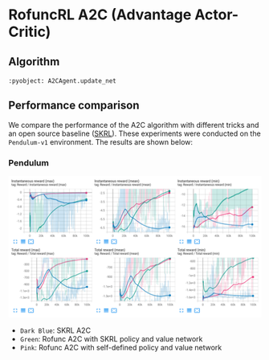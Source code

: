 # RofuncRL A2C (Advantage Actor-Critic)


## Algorithm 

```{literalinclude} ../../../../rofunc/learning/rl/agents/online/a2c_agent.py
:pyobject: A2CAgent.update_net
```

## Performance comparison

We compare the performance of the A2C algorithm with different tricks and an open source baseline 
([SKRL](https://github.com/Toni-SM/skrl/tree/main)). These experiments were conducted on the `Pendulum-v1` environment.
The results are shown below:

### Pendulum
![Pendulum](../../../img/RofuncA2C_Pendulum_perf.png)
- `Dark Blue`: SKRL A2C
- `Green`: Rofunc A2C with SKRL policy and value network
- `Pink`: Rofunc A2C with self-defined policy and value network
